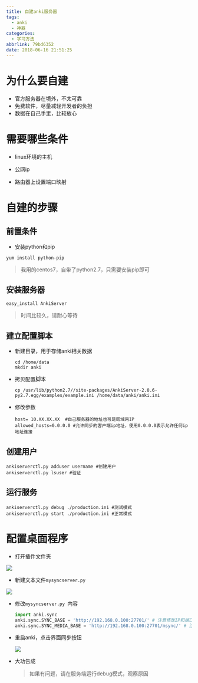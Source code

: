 ```yaml
---
title: 自建anki服务器
tags:
  - anki
  - 神器
categories:
  - 学习方法
abbrlink: 79bd6352
date: 2018-06-16 21:51:25
---
```


# 为什么要自建

- 官方服务器在境外，不太可靠
- 免费软件，尽量减轻开发者的负担
- 数据在自己手里，比较放心

# 需要哪些条件

- linux环境的主机
- 公网ip
- 路由器上设置端口映射

  <!--more-->
  
# 自建的步骤

## 前置条件

- 安装python和pip

```shell
yum install python-pip
```

> 我用的centos7，自带了python2.7，只需要安装pip即可

## 安装服务器

```shell
easy_install AnkiServer
```

> 时间比较久，请耐心等待

## 建立配置脚本

- 新建目录，用于存储anki相关数据

  ```shell
  cd /home/data
  mkdir anki
  ```

- 拷贝配置脚本

  ```
  cp /usr/lib/python2.7//site-packages/AnkiServer-2.0.6-py2.7.egg/examples/example.ini /home/data/anki/anki.ini
  ```

- 修改参数

  ```
  host= 10.XX.XX.XX  #自己服务器的地址也可是局域网IP
  allowed_hosts=0.0.0.0 #允许同步的客户端ip地址，使用0.0.0.0表示允许任何ip地址连接
  ```

## 创建用户

```
ankiserverctl.py adduser username #创建用户
ankiserverctl.py lsuser #验证
```

## 运行服务

```
ankiserverctl.py debug ./production.ini	#测试模式
ankiserverctl.py start ./production.ini #正常模式
```

# 配置桌面程序

- 打开插件文件夹

![](https://znmlr-1251254271.cos.ap-shanghai.myqcloud.com/2018/06/%E8%87%AA%E5%BB%BAanki%E6%9C%8D%E5%8A%A1%E5%99%A8-1.jpg)

- 新建文本文件``mysyncserver.py ``

![](https://znmlr-1251254271.cos.ap-shanghai.myqcloud.com/2018/06/%E8%87%AA%E5%BB%BAanki%E6%9C%8D%E5%8A%A1%E5%99%A8-2.jpg)

- 修改``mysyncserver.py ``内容

  ```python
  import anki.sync
  anki.sync.SYNC_BASE = 'http://192.168.0.100:27701/' # 注意修改IP和端口
  anki.sync.SYNC_MEDIA_BASE = 'http://192.168.0.100:27701/msync/' # 注意修改IP和端口
  ```

- 重启anki，点击界面同步按钮

  ![](https://znmlr-1251254271.cos.ap-shanghai.myqcloud.com/2018/06/%E8%87%AA%E5%BB%BAanki%E6%9C%8D%E5%8A%A1%E5%99%A8-3.jpg)

- 大功告成

  > 如果有问题，请在服务端运行debug模式，观察原因